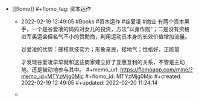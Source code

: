 - [[flomo]]
  #+flomo_tag: 资本运作
	- 2022-02-19 12:49:05
	   #Books #资本运作 #谷爱凌   #商业
	  有两个资本黑手，一个是谷爱凌的妈妈对女儿的投资，方法“以身作则”；二是没有资格进军奥运会但名气不小的赞助商，利用运动员本身的长效价值增加流量。
	  
	  谷爱凌的优势：硬核竞技实力；形象亲民，接地气；性格好，正能量
	  
	  才发现谷爱凌早早就和这些商家建立好了互惠互利的关系，不管是主动地，还是被动地参与其中。
	  #+memo_url: https://flomoapp.com/mine/?memo_id=MTYzMjg0Mjc
	  #+flomo_id: MTYzMjg0Mjc
	  #+created: 2022-02-19 12:49:05
	  #+updated: 2022-02-20 11:24:14
	-